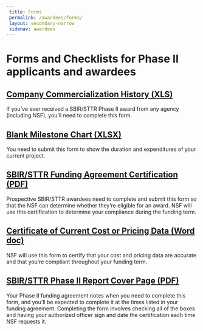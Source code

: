 ```yaml
---
 title: Forms
 permalink: /awardees/forms/
 layout: secondary-narrow
 sidenav: awardees
---
```

# Forms and Checklists for Phase II applicants and awardees

## [Company Commercialization History (XLS)]({{site.baseurl}}/assets/files/awardees/CommercialHistoryTemplate.xls)
If you’ve ever received a SBIR/STTR Phase II award from any agency (including NSF), you’ll need to complete this form.

## [Blank Milestone Chart (XLSX)]({{site.baseurl}}/assets/files/awardees/Blank_Milestone_Chart.xlsx)
You need to submit this form to show the duration and expenditures of your current project.

## [SBIR/STTR Funding Agreement Certification (PDF)]({{site.baseurl}}/assets/files/awardees/SBIR_STTR_Funding_Agreement.pdf)
Prospective SBIR/STTR awardees need to complete and submit this form so that the NSF can determine whether they’re eligible for an award. NSF will use this certification to determine your compliance during the funding term.

## [Certificate of Current Cost or Pricing Data (Word doc)]({{site.baseurl}}/assets/files/awardees/Certificate_of_Current_Cost.docx)
NSF will use this form to certify that your cost and pricing data are accurate and that you’re compliant throughout your funding term.

## [SBIR/STTR Phase II Report Cover Page (PDF) ]({{site.baseurl}}/assets/files/awardees/SBIR-STTR_Revised_Report_Cover.pdf)
Your Phase II funding agreement notes when you need to complete this form, and you’ll be expected to complete it at the times listed in your funding agreement. Completing the form involves checking all of the boxes and having your authorized officer sign and date the certification each time NSF requests it.
